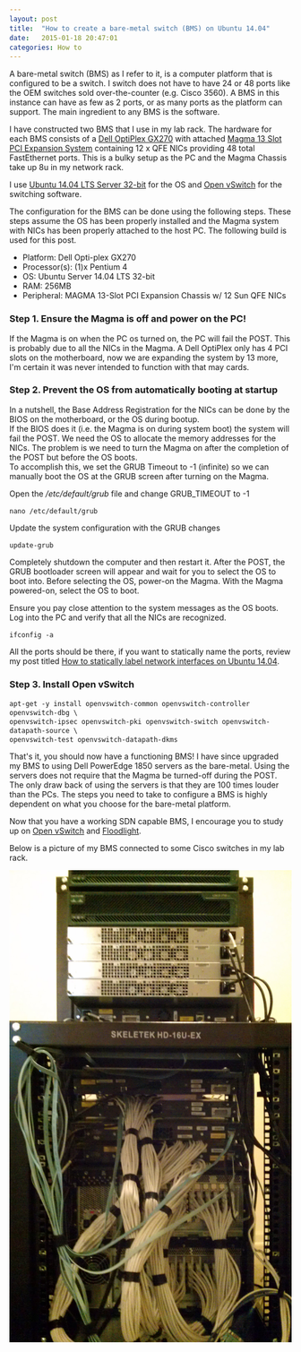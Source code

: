 ```yaml
---
layout: post
title:  "How to create a bare-metal switch (BMS) on Ubuntu 14.04"
date:   2015-01-18 20:47:01
categories: How to
---
```


A bare-metal switch (BMS) as I refer to it, is a computer platform that is configured to be a switch.  I switch
does not have to have 24 or 48 ports like the OEM switches sold over-the-counter (e.g. Cisco 3560).  A BMS
in this instance can have as few as 2 ports, or as many ports as the platform can support.  The main ingredient
to any BMS is the software.  

I have constructed two BMS that I use in my lab rack.  The hardware for each BMS consists of a [Dell OptiPlex GX270](http://www.dell.com/support/home/us/en/04/product-support/product/optiplex-gx270/manuals) with attached 
[Magma 13 Slot PCI Expansion System](http://www.magma.com/13-slot-pci-expansion) containing 12 x QFE NICs providing 48 total
FastEthernet ports.  This is a bulky setup as the PC and the Magma Chassis take up 8u in my network rack.

I use [Ubuntu 14.04 LTS Server 32-bit](http://releases.ubuntu.com/14.04/) for the OS and [Open vSwitch](http://openvswitch.org/)
for the switching software.

The configuration for the BMS can be done using the following steps.  These steps assume the OS has been properly installed and 
the Magma system with NICs has been properly attached to the host PC.  The following build is used for this post.

* Platform: Dell Opti-plex GX270
* Processor(s): (1)x Pentium 4
* OS: Ubuntu Server 14.04 LTS 32-bit
* RAM: 256MB
* Peripheral: MAGMA 13-Slot PCI Expansion Chassis w/ 12 Sun QFE NICs

### Step 1. Ensure the Magma is off and power on the PC!

If the Magma is on when the PC os turned on, the PC will fail the POST.  This is probably due to all the NICs in the Magma.  A
Dell OptiPlex only has 4 PCI slots on the motherboard, now we are expanding the system by 13 more, I'm certain it was never
intended to function with that may cards.

### Step 2. Prevent the OS from automatically booting at startup

In a nutshell, the Base Address Registration for the NICs can be done by the BIOS on the motherboard, or the OS during bootup.  
If the BIOS does it (i.e. the Magma is on during system boot) the system will fail the POST.  We need the OS to allocate the memory 
addresses for the NICs.  The problem is we need to turn the Magma on after the completion of the POST but before the OS boots.  
To accomplish this, we set the GRUB Timeout to -1 (infinite) so we can manually boot the OS at the GRUB screen after turning on the 
Magma.

Open the _/etc/default/grub_ file and change GRUB_TIMEOUT to -1

	nano /etc/default/grub

Update the system configuration with the GRUB changes

	update-grub

Completely shutdown the computer and then restart it.  After the POST, the GRUB bootloader screen will appear and wait for you to 
select the OS to boot into.  Before selecting the OS, power-on the Magma.  With the Magma powered-on, select the OS to boot.

Ensure you pay close attention to the system messages as the OS boots.  Log into the PC and verify that all the NICs are recognized.

	ifconfig -a

All the ports should be there, if you want to statically name the ports, review my post titled [How to statically label network interfaces on Ubuntu 14.04](how-to-statically-label-nics.html).

### Step 3. Install Open vSwitch

	apt-get -y install openvswitch-common openvswitch-controller openvswitch-dbg \
	openvswitch-ipsec openvswitch-pki openvswitch-switch openvswitch-datapath-source \
	openvswitch-test openvswitch-datapath-dkms

That's it, you should now have a functioning BMS!  I have since upgraded my BMS to using Dell PowerEdge 1850 servers as the bare-metal.
Using the servers does not require that the Magma be turned-off during the POST.  The only draw back of using the servers is that they
are 100 times louder than the PCs.  The steps you need to take to configure a BMS is highly dependent on what you choose for the
bare-metal platform.

Now that you have a working SDN capable BMS, I encourage you to study up on [Open vSwitch](http://openvswitch.org/) and [Floodlight](http://www.projectfloodlight.org/floodlight/).



Below is a picture of my BMS connected to some Cisco switches in my lab rack.

![My Network Lab Rack](/images/labrack-rear-view.jpg)


